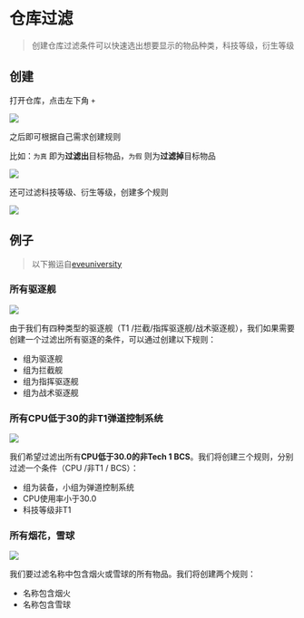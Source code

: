 # 仓库过滤

> 创建仓库过滤条件可以快速选出想要显示的物品种类，科技等级，衍生等级

## 创建

打开仓库，点击左下角 `+`

![](https://github.com/YunYuyuko/Fored/tree/8d1cf07bcc7d93b307afa258f4bd500fa6959b9f/.gitbook/assets/snipaste_2020-08-22_11-08-50.png)

之后即可根据自己需求创建规则

比如：`为真` 即为**过滤出**目标物品，`为假` 则为**过滤掉**目标物品

![](https://github.com/YunYuyuko/Fored/tree/8d1cf07bcc7d93b307afa258f4bd500fa6959b9f/.gitbook/assets/snipaste_2020-08-22_10-59-45.png)

还可过滤科技等级、衍生等级，创建多个规则

![](https://github.com/YunYuyuko/Fored/tree/8d1cf07bcc7d93b307afa258f4bd500fa6959b9f/.gitbook/assets/snipaste_2020-08-22_11-06-15.png)

## 例子

> 以下搬运自[eveuniversity](https://wiki.eveuniversity.org/Filters)

### 所有驱逐舰

![](https://github.com/YunYuyuko/Fored/tree/8d1cf07bcc7d93b307afa258f4bd500fa6959b9f/.gitbook/assets/400px-filter_destroyers.png)

由于我们有四种类型的驱逐舰（T1 /拦截/指挥驱逐舰/战术驱逐舰），我们如果需要创建一个过滤出所有驱逐的条件，可以通过创建以下规则：

* 组为驱逐舰
* 组为拦截舰
* 组为指挥驱逐舰
* 组为战术驱逐舰

### 所有CPU低于30的非T1弹道控制系统

![](https://github.com/YunYuyuko/Fored/tree/8d1cf07bcc7d93b307afa258f4bd500fa6959b9f/.gitbook/assets/400px-filter_bcs.png)

我们希望过滤出所有**CPU低于30.0的非Tech 1 BCS**。我们将创建三个规则，分别过滤一个条件（CPU /非T1 / BCS）：

* 组为装备，小组为弹道控制系统
* CPU使用率小于30.0
* 科技等级非T1

### 所有烟花，雪球

![](https://github.com/YunYuyuko/Fored/tree/8d1cf07bcc7d93b307afa258f4bd500fa6959b9f/.gitbook/assets/400px-firefilter_workssnowballs.png)

我们要过滤名称中包含烟火或雪球的所有物品。我们将创建两个规则：

* 名称包含烟火
* 名称包含雪球

